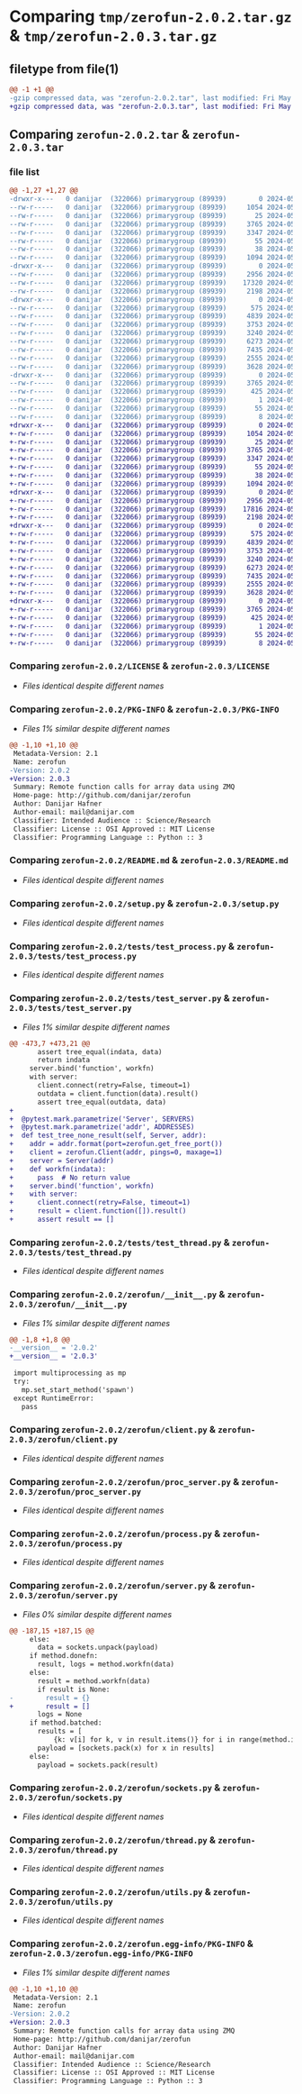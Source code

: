 # Comparing `tmp/zerofun-2.0.2.tar.gz` & `tmp/zerofun-2.0.3.tar.gz`

## filetype from file(1)

```diff
@@ -1 +1 @@
-gzip compressed data, was "zerofun-2.0.2.tar", last modified: Fri May 10 23:32:38 2024, max compression
+gzip compressed data, was "zerofun-2.0.3.tar", last modified: Fri May 10 23:37:14 2024, max compression
```

## Comparing `zerofun-2.0.2.tar` & `zerofun-2.0.3.tar`

### file list

```diff
@@ -1,27 +1,27 @@
-drwxr-x---   0 danijar  (322066) primarygroup (89939)        0 2024-05-10 23:32:38.325873 zerofun-2.0.2/
--rw-r-----   0 danijar  (322066) primarygroup (89939)     1054 2024-05-10 21:22:12.000000 zerofun-2.0.2/LICENSE
--rw-r-----   0 danijar  (322066) primarygroup (89939)       25 2024-05-10 21:22:12.000000 zerofun-2.0.2/MANIFEST.in
--rw-r-----   0 danijar  (322066) primarygroup (89939)     3765 2024-05-10 23:32:38.325873 zerofun-2.0.2/PKG-INFO
--rw-r-----   0 danijar  (322066) primarygroup (89939)     3347 2024-05-10 21:22:12.000000 zerofun-2.0.2/README.md
--rw-r-----   0 danijar  (322066) primarygroup (89939)       55 2024-05-10 22:33:14.000000 zerofun-2.0.2/requirements.txt
--rw-r-----   0 danijar  (322066) primarygroup (89939)       38 2024-05-10 23:32:38.325873 zerofun-2.0.2/setup.cfg
--rw-r-----   0 danijar  (322066) primarygroup (89939)     1094 2024-05-10 21:22:12.000000 zerofun-2.0.2/setup.py
-drwxr-x---   0 danijar  (322066) primarygroup (89939)        0 2024-05-10 23:32:38.321874 zerofun-2.0.2/tests/
--rw-r-----   0 danijar  (322066) primarygroup (89939)     2956 2024-05-10 21:22:12.000000 zerofun-2.0.2/tests/test_process.py
--rw-r-----   0 danijar  (322066) primarygroup (89939)    17320 2024-05-10 22:28:45.000000 zerofun-2.0.2/tests/test_server.py
--rw-r-----   0 danijar  (322066) primarygroup (89939)     2198 2024-05-10 21:22:12.000000 zerofun-2.0.2/tests/test_thread.py
-drwxr-x---   0 danijar  (322066) primarygroup (89939)        0 2024-05-10 23:32:38.325873 zerofun-2.0.2/zerofun/
--rw-r-----   0 danijar  (322066) primarygroup (89939)      575 2024-05-10 23:32:25.000000 zerofun-2.0.2/zerofun/__init__.py
--rw-r-----   0 danijar  (322066) primarygroup (89939)     4839 2024-05-10 22:25:55.000000 zerofun-2.0.2/zerofun/client.py
--rw-r-----   0 danijar  (322066) primarygroup (89939)     3753 2024-05-10 21:22:12.000000 zerofun-2.0.2/zerofun/proc_server.py
--rw-r-----   0 danijar  (322066) primarygroup (89939)     3240 2024-05-10 21:24:11.000000 zerofun-2.0.2/zerofun/process.py
--rw-r-----   0 danijar  (322066) primarygroup (89939)     6273 2024-05-10 23:32:22.000000 zerofun-2.0.2/zerofun/server.py
--rw-r-----   0 danijar  (322066) primarygroup (89939)     7435 2024-05-10 22:22:24.000000 zerofun-2.0.2/zerofun/sockets.py
--rw-r-----   0 danijar  (322066) primarygroup (89939)     2555 2024-05-10 21:24:04.000000 zerofun-2.0.2/zerofun/thread.py
--rw-r-----   0 danijar  (322066) primarygroup (89939)     3628 2024-05-10 22:03:53.000000 zerofun-2.0.2/zerofun/utils.py
-drwxr-x---   0 danijar  (322066) primarygroup (89939)        0 2024-05-10 23:32:38.325873 zerofun-2.0.2/zerofun.egg-info/
--rw-r-----   0 danijar  (322066) primarygroup (89939)     3765 2024-05-10 23:32:38.000000 zerofun-2.0.2/zerofun.egg-info/PKG-INFO
--rw-r-----   0 danijar  (322066) primarygroup (89939)      425 2024-05-10 23:32:38.000000 zerofun-2.0.2/zerofun.egg-info/SOURCES.txt
--rw-r-----   0 danijar  (322066) primarygroup (89939)        1 2024-05-10 23:32:38.000000 zerofun-2.0.2/zerofun.egg-info/dependency_links.txt
--rw-r-----   0 danijar  (322066) primarygroup (89939)       55 2024-05-10 23:32:38.000000 zerofun-2.0.2/zerofun.egg-info/requires.txt
--rw-r-----   0 danijar  (322066) primarygroup (89939)        8 2024-05-10 23:32:38.000000 zerofun-2.0.2/zerofun.egg-info/top_level.txt
+drwxr-x---   0 danijar  (322066) primarygroup (89939)        0 2024-05-10 23:37:14.393214 zerofun-2.0.3/
+-rw-r-----   0 danijar  (322066) primarygroup (89939)     1054 2024-05-10 21:22:12.000000 zerofun-2.0.3/LICENSE
+-rw-r-----   0 danijar  (322066) primarygroup (89939)       25 2024-05-10 21:22:12.000000 zerofun-2.0.3/MANIFEST.in
+-rw-r-----   0 danijar  (322066) primarygroup (89939)     3765 2024-05-10 23:37:14.393214 zerofun-2.0.3/PKG-INFO
+-rw-r-----   0 danijar  (322066) primarygroup (89939)     3347 2024-05-10 21:22:12.000000 zerofun-2.0.3/README.md
+-rw-r-----   0 danijar  (322066) primarygroup (89939)       55 2024-05-10 22:33:14.000000 zerofun-2.0.3/requirements.txt
+-rw-r-----   0 danijar  (322066) primarygroup (89939)       38 2024-05-10 23:37:14.393214 zerofun-2.0.3/setup.cfg
+-rw-r-----   0 danijar  (322066) primarygroup (89939)     1094 2024-05-10 21:22:12.000000 zerofun-2.0.3/setup.py
+drwxr-x---   0 danijar  (322066) primarygroup (89939)        0 2024-05-10 23:37:14.389214 zerofun-2.0.3/tests/
+-rw-r-----   0 danijar  (322066) primarygroup (89939)     2956 2024-05-10 21:22:12.000000 zerofun-2.0.3/tests/test_process.py
+-rw-r-----   0 danijar  (322066) primarygroup (89939)    17816 2024-05-10 23:37:05.000000 zerofun-2.0.3/tests/test_server.py
+-rw-r-----   0 danijar  (322066) primarygroup (89939)     2198 2024-05-10 21:22:12.000000 zerofun-2.0.3/tests/test_thread.py
+drwxr-x---   0 danijar  (322066) primarygroup (89939)        0 2024-05-10 23:37:14.393214 zerofun-2.0.3/zerofun/
+-rw-r-----   0 danijar  (322066) primarygroup (89939)      575 2024-05-10 23:37:07.000000 zerofun-2.0.3/zerofun/__init__.py
+-rw-r-----   0 danijar  (322066) primarygroup (89939)     4839 2024-05-10 22:25:55.000000 zerofun-2.0.3/zerofun/client.py
+-rw-r-----   0 danijar  (322066) primarygroup (89939)     3753 2024-05-10 21:22:12.000000 zerofun-2.0.3/zerofun/proc_server.py
+-rw-r-----   0 danijar  (322066) primarygroup (89939)     3240 2024-05-10 21:24:11.000000 zerofun-2.0.3/zerofun/process.py
+-rw-r-----   0 danijar  (322066) primarygroup (89939)     6273 2024-05-10 23:36:54.000000 zerofun-2.0.3/zerofun/server.py
+-rw-r-----   0 danijar  (322066) primarygroup (89939)     7435 2024-05-10 22:22:24.000000 zerofun-2.0.3/zerofun/sockets.py
+-rw-r-----   0 danijar  (322066) primarygroup (89939)     2555 2024-05-10 21:24:04.000000 zerofun-2.0.3/zerofun/thread.py
+-rw-r-----   0 danijar  (322066) primarygroup (89939)     3628 2024-05-10 22:03:53.000000 zerofun-2.0.3/zerofun/utils.py
+drwxr-x---   0 danijar  (322066) primarygroup (89939)        0 2024-05-10 23:37:14.393214 zerofun-2.0.3/zerofun.egg-info/
+-rw-r-----   0 danijar  (322066) primarygroup (89939)     3765 2024-05-10 23:37:14.000000 zerofun-2.0.3/zerofun.egg-info/PKG-INFO
+-rw-r-----   0 danijar  (322066) primarygroup (89939)      425 2024-05-10 23:37:14.000000 zerofun-2.0.3/zerofun.egg-info/SOURCES.txt
+-rw-r-----   0 danijar  (322066) primarygroup (89939)        1 2024-05-10 23:37:14.000000 zerofun-2.0.3/zerofun.egg-info/dependency_links.txt
+-rw-r-----   0 danijar  (322066) primarygroup (89939)       55 2024-05-10 23:37:14.000000 zerofun-2.0.3/zerofun.egg-info/requires.txt
+-rw-r-----   0 danijar  (322066) primarygroup (89939)        8 2024-05-10 23:37:14.000000 zerofun-2.0.3/zerofun.egg-info/top_level.txt
```

### Comparing `zerofun-2.0.2/LICENSE` & `zerofun-2.0.3/LICENSE`

 * *Files identical despite different names*

### Comparing `zerofun-2.0.2/PKG-INFO` & `zerofun-2.0.3/PKG-INFO`

 * *Files 1% similar despite different names*

```diff
@@ -1,10 +1,10 @@
 Metadata-Version: 2.1
 Name: zerofun
-Version: 2.0.2
+Version: 2.0.3
 Summary: Remote function calls for array data using ZMQ
 Home-page: http://github.com/danijar/zerofun
 Author: Danijar Hafner
 Author-email: mail@danijar.com
 Classifier: Intended Audience :: Science/Research
 Classifier: License :: OSI Approved :: MIT License
 Classifier: Programming Language :: Python :: 3
```

### Comparing `zerofun-2.0.2/README.md` & `zerofun-2.0.3/README.md`

 * *Files identical despite different names*

### Comparing `zerofun-2.0.2/setup.py` & `zerofun-2.0.3/setup.py`

 * *Files identical despite different names*

### Comparing `zerofun-2.0.2/tests/test_process.py` & `zerofun-2.0.3/tests/test_process.py`

 * *Files identical despite different names*

### Comparing `zerofun-2.0.2/tests/test_server.py` & `zerofun-2.0.3/tests/test_server.py`

 * *Files 1% similar despite different names*

```diff
@@ -473,7 +473,21 @@
       assert tree_equal(indata, data)
       return indata
     server.bind('function', workfn)
     with server:
       client.connect(retry=False, timeout=1)
       outdata = client.function(data).result()
       assert tree_equal(outdata, data)
+
+  @pytest.mark.parametrize('Server', SERVERS)
+  @pytest.mark.parametrize('addr', ADDRESSES)
+  def test_tree_none_result(self, Server, addr):
+    addr = addr.format(port=zerofun.get_free_port())
+    client = zerofun.Client(addr, pings=0, maxage=1)
+    server = Server(addr)
+    def workfn(indata):
+      pass  # No return value
+    server.bind('function', workfn)
+    with server:
+      client.connect(retry=False, timeout=1)
+      result = client.function([]).result()
+      assert result == []
```

### Comparing `zerofun-2.0.2/tests/test_thread.py` & `zerofun-2.0.3/tests/test_thread.py`

 * *Files identical despite different names*

### Comparing `zerofun-2.0.2/zerofun/__init__.py` & `zerofun-2.0.3/zerofun/__init__.py`

 * *Files 1% similar despite different names*

```diff
@@ -1,8 +1,8 @@
-__version__ = '2.0.2'
+__version__ = '2.0.3'
 
 import multiprocessing as mp
 try:
   mp.set_start_method('spawn')
 except RuntimeError:
   pass
```

### Comparing `zerofun-2.0.2/zerofun/client.py` & `zerofun-2.0.3/zerofun/client.py`

 * *Files identical despite different names*

### Comparing `zerofun-2.0.2/zerofun/proc_server.py` & `zerofun-2.0.3/zerofun/proc_server.py`

 * *Files identical despite different names*

### Comparing `zerofun-2.0.2/zerofun/process.py` & `zerofun-2.0.3/zerofun/process.py`

 * *Files identical despite different names*

### Comparing `zerofun-2.0.2/zerofun/server.py` & `zerofun-2.0.3/zerofun/server.py`

 * *Files 0% similar despite different names*

```diff
@@ -187,15 +187,15 @@
     else:
       data = sockets.unpack(payload)
     if method.donefn:
       result, logs = method.workfn(data)
     else:
       result = method.workfn(data)
       if result is None:
-        result = {}
+        result = []
       logs = None
     if method.batched:
       results = [
           {k: v[i] for k, v in result.items()} for i in range(method.insize)]
       payload = [sockets.pack(x) for x in results]
     else:
       payload = sockets.pack(result)
```

### Comparing `zerofun-2.0.2/zerofun/sockets.py` & `zerofun-2.0.3/zerofun/sockets.py`

 * *Files identical despite different names*

### Comparing `zerofun-2.0.2/zerofun/thread.py` & `zerofun-2.0.3/zerofun/thread.py`

 * *Files identical despite different names*

### Comparing `zerofun-2.0.2/zerofun/utils.py` & `zerofun-2.0.3/zerofun/utils.py`

 * *Files identical despite different names*

### Comparing `zerofun-2.0.2/zerofun.egg-info/PKG-INFO` & `zerofun-2.0.3/zerofun.egg-info/PKG-INFO`

 * *Files 1% similar despite different names*

```diff
@@ -1,10 +1,10 @@
 Metadata-Version: 2.1
 Name: zerofun
-Version: 2.0.2
+Version: 2.0.3
 Summary: Remote function calls for array data using ZMQ
 Home-page: http://github.com/danijar/zerofun
 Author: Danijar Hafner
 Author-email: mail@danijar.com
 Classifier: Intended Audience :: Science/Research
 Classifier: License :: OSI Approved :: MIT License
 Classifier: Programming Language :: Python :: 3
```

